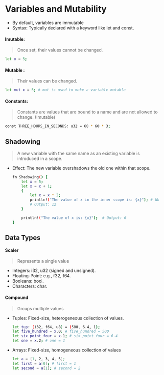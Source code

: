 # Variables and Mutability
- By default, variables are immutable
- Syntax: Typically declared with a keyword like let and const.

#### Imutable: 
> Once set, their values cannot be changed.
  ```bash
  let x = 5;
  ```
#### Mutable : 
> Their values can be changed.
  ```bash
  let mut x = 5; # mut is used to make a variable mutable
  ```
#### Constants:
> Constants are values that are bound to a name and are not allowed to change. (Imutable)
  ```bash
  const THREE_HOURS_IN_SECONDS: u32 = 60 * 60 * 3;
  ```

## Shadowing
> A new variable with the same name as an existing variable is introduced in a scope.
- Effect: The new variable overshadows the old one within that scope.
  ```bash
  fn Shadowing() {
      let x = 5;
      let x = x + 1;
      {
          let x = x * 2;
          println!("The value of x in the inner scope is: {x}"); # When that scope is over, the inner shadowing ends
          # Output: 12
      }
  
      println!("The value of x is: {x}");  # Output: 6
  }
  ```

## Data Types
#### Scaler
> Represents a single value
- Integers: i32, u32 (signed and unsigned).
- Floating-Point: e.g., f32, f64.
- Booleans: bool.
- Characters: char.
#### Compound
> Groups multiple values
- Tuples: Fixed-size, heterogeneous collection of values.
    ```bash
    let tup: (i32, f64, u8) = (500, 6.4, 1);
    let five_hundred = x.0; # five_hundred = 500
    let six_point_four = x.1; # six_point_four = 6.4
    let one = x.2; # one = 1
    ```
- Arrays: Fixed-size, homogeneous collection of values
    ```bash
    let a = [1, 2, 3, 4, 5];
    let first = a[0]; # first = 1
    let second = a[1]; # second = 2
    ```


